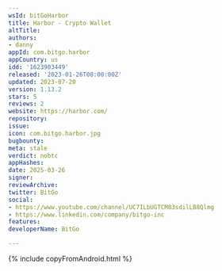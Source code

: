 ```yaml
---
wsId: bitGoHarbor
title: Harbor - Crypto Wallet
altTitle: 
authors:
- danny 
appId: com.bitgo.harbor
appCountry: us
idd: '1623903449'
released: '2023-01-26T08:00:00Z'
updated: 2023-07-20
version: 1.13.2
stars: 5
reviews: 2
website: https://harbor.com/
repository: 
issue: 
icon: com.bitgo.harbor.jpg
bugbounty: 
meta: stale
verdict: nobtc
appHashes: 
date: 2025-03-26
signer: 
reviewArchive: 
twitter: BitGo
social:
- https://www.youtube.com/channel/UC7ILbUGTCM83sdilLB8Qlmg
- https://www.linkedin.com/company/bitgo-inc 
features: 
developerName: BitGo

---
```


{% include copyFromAndroid.html %}
